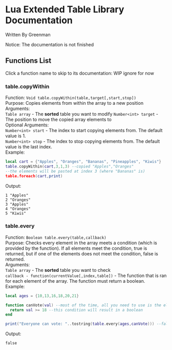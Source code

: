 # Lua Extended Table Library Documentation
Written By Greenman

Notice: The documentation is not finished

## Functions List
Click a function name to skip to its documentation:
WIP ignore for now

### table.copyWithin
Function: `Void table.copyWithin(table,target[,start,stop])`<br>
Purpose: Copies elements from within the array to a new position<br>
Arguments:<br>
`Table array` - The **sorted** table you want to modify
`Number<int> target` - The position to move the copied array elements to<br>
Optional Arguments:<br>
`Number<int> start` - The index to start copying elements from. The default value is 1.<br>
`Number<int> stop` - The index to stop copying elements from. The default value is the last index.<br>
Example:
```lua
local cart = {"Apples", "Oranges", "Bananas", "Pineapples", "Kiwis"}
table.copyWithin(cart,3,1,3) --copied "Apples","Oranges"
--the elements will be pasted at index 3 (where "Bananas" is)
table.foreach(cart,print)
```
Output:
```
1 "Apples"
2 "Oranges"
3 "Apples"
4 "Oranges"
5 "Kiwis"
```

### table.every
Function: `Boolean table.every(table,callback)`<br>
Purpose: Checks every element in the array meets a condition (which is provided by the function). If all elements meet the condition, true is returned, but if one of the elements does not meet the condition, false is returned.<br>
Arguments:<br>
`Table array` - The **sorted** table you want to check<br>
`callback - function(currentValue[,index,table])` - The function that is ran for each element of the array. The function must return a boolean.<br>
Example:
```lua
local ages = {10,13,16,18,20,21}

function canVote(val) --most of the time, all you need to use is the element argument
  return val >= 18 --this condition will result in a boolean
end

print("Everyone can vote: "..tostring(table.every(ages,canVote))) --false because there are numbers less than 18 in the table
```
Output:
```
false
```
